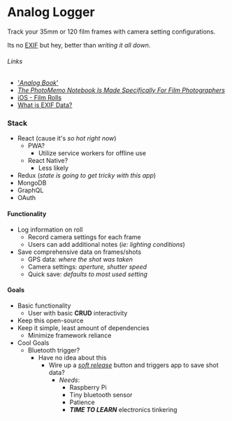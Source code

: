 # Analog Logger

Track your 35mm or 120 film frames with camera setting configurations. 

Its no [EXIF](https://en.wikipedia.org/wiki/Exif) but hey, better than _writing it all down_.


###### Links
* ['_Analog Book_'](https://analogbook.com/?v=7516fd43adaa)
* [_The PhotoMemo Notebook Is Made Specifically For Film Photographers_](https://www.popphoto.com/photomemo-notebook-is-made-specifically-for-film-photographers#page-3)
* [iOS - Film Rolls](https://itunes.apple.com/us/app/film-rolls-app-for-film-photographers/id675626559)
* [What is EXIF Data?](https://photographylife.com/what-is-exif-data)


### Stack
* React (cause it's *so hot right now*)
    * PWA?
        * Utilize service workers for offline use
    * React Native?
        * Less likely
* Redux (*state is going to get tricky with this app*)
* MongoDB
* GraphQL
* OAuth


#### Functionality
* Log information on roll
    * Record camera settings for each frame
    * Users can add additional notes (*ie: lighting conditions*)
* Save comprehensive data on frames/shots
    * GPS data: *where the shot was taken*
    * Camera settings: *aperture, shutter speed*
    * Quick save: *defaults to most used setting*


#### Goals
* Basic functionality
    * User with basic **CRUD** interactivity
* Keep this open-source
* Keep it simple, least amount of dependencies
    * Minimize framework reliance
* Cool Goals
    * Bluetooth trigger?
        * Have no idea about this
            * Wire up a [*soft release*](https://www.japancamerahunter.com/shop/japancamerahunter-soft-releases/) button and triggers app to save shot data?
                * *Needs*:
                    * Raspberry Pi
                    * Tiny bluetooth sensor
                    * Patience 
                    * ***TIME TO LEARN*** electronics tinkering

